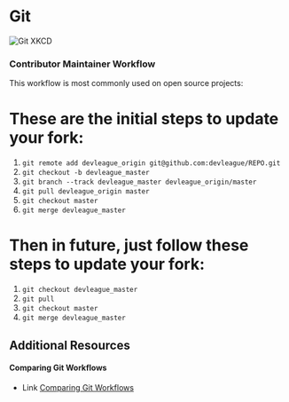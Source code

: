 # Git

![Git XKCD](https://imgs.xkcd.com/comics/git.png)

### Contributor Maintainer Workflow

This workflow is most commonly used on open source projects:

These are the initial steps to update your fork:
=================================
1. `git remote add devleague_origin git@github.com:devleague/REPO.git`
1. `git checkout -b devleague_master`
1. `git branch --track devleague_master devleague_origin/master`
1. `git pull devleague_origin master`
1. `git checkout master`
1. `git merge devleague_master`

Then in future, just follow these steps to update your fork:
=================================
1. `git checkout devleague_master`
1. `git pull`
1. `git checkout master`
1. `git merge devleague_master`

## Additional Resources

#### Comparing Git Workflows
- Link [Comparing Git Workflows](https://www.atlassian.com/git/tutorials/comparing-workflows/forking-workflow/)